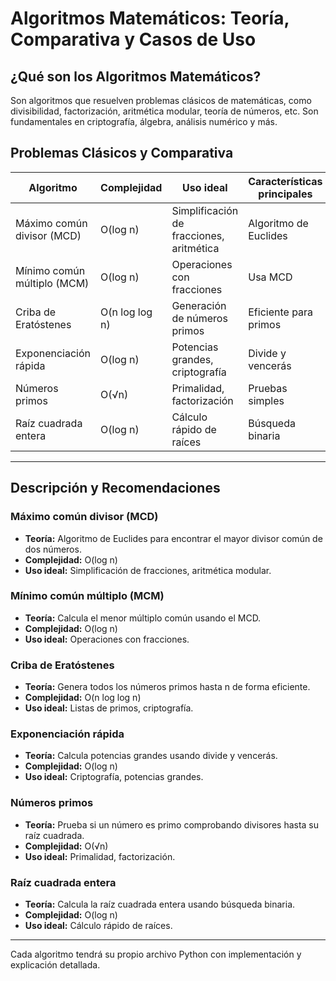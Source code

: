 # Algoritmos Matemáticos: Teoría, Comparativa y Casos de Uso

## ¿Qué son los Algoritmos Matemáticos?
Son algoritmos que resuelven problemas clásicos de matemáticas, como divisibilidad, factorización, aritmética modular, teoría de números, etc. Son fundamentales en criptografía, álgebra, análisis numérico y más.

## Problemas Clásicos y Comparativa

| Algoritmo                  | Complejidad     | Uso ideal                                 | Características principales |
|----------------------------|-----------------|--------------------------------------------|----------------------------|
| Máximo común divisor (MCD) | O(log n)        | Simplificación de fracciones, aritmética   | Algoritmo de Euclides      |
| Mínimo común múltiplo (MCM)| O(log n)        | Operaciones con fracciones                 | Usa MCD                    |
| Criba de Eratóstenes       | O(n log log n)  | Generación de números primos               | Eficiente para primos      |
| Exponenciación rápida      | O(log n)        | Potencias grandes, criptografía            | Divide y vencerás          |
| Números primos             | O(√n)           | Primalidad, factorización                  | Pruebas simples            |
| Raíz cuadrada entera       | O(log n)        | Cálculo rápido de raíces                   | Búsqueda binaria           |

---

## Descripción y Recomendaciones

### Máximo común divisor (MCD)
- **Teoría:** Algoritmo de Euclides para encontrar el mayor divisor común de dos números.
- **Complejidad:** O(log n)
- **Uso ideal:** Simplificación de fracciones, aritmética modular.

### Mínimo común múltiplo (MCM)
- **Teoría:** Calcula el menor múltiplo común usando el MCD.
- **Complejidad:** O(log n)
- **Uso ideal:** Operaciones con fracciones.

### Criba de Eratóstenes
- **Teoría:** Genera todos los números primos hasta n de forma eficiente.
- **Complejidad:** O(n log log n)
- **Uso ideal:** Listas de primos, criptografía.

### Exponenciación rápida
- **Teoría:** Calcula potencias grandes usando divide y vencerás.
- **Complejidad:** O(log n)
- **Uso ideal:** Criptografía, potencias grandes.

### Números primos
- **Teoría:** Prueba si un número es primo comprobando divisores hasta su raíz cuadrada.
- **Complejidad:** O(√n)
- **Uso ideal:** Primalidad, factorización.

### Raíz cuadrada entera
- **Teoría:** Calcula la raíz cuadrada entera usando búsqueda binaria.
- **Complejidad:** O(log n)
- **Uso ideal:** Cálculo rápido de raíces.

---

Cada algoritmo tendrá su propio archivo Python con implementación y explicación detallada.
